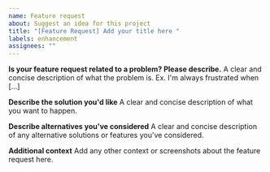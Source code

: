 ```yaml
---
name: Feature request
about: Suggest an idea for this project
title: "[Feature Request] Add your title here "
labels: enhancement
assignees: ""
---
```


**Is your feature request related to a problem? Please describe.**
A clear and concise description of what the problem is. Ex. I'm always frustrated when [...]

**Describe the solution you'd like**
A clear and concise description of what you want to happen.

**Describe alternatives you've considered**
A clear and concise description of any alternative solutions or features you've considered.

**Additional context**
Add any other context or screenshots about the feature request here.

<!--PLEASE READ THE README/WIKI BEFORE MAKING FEATURE REQUEST. NOTE: SOME OF THE THINGS MAY NEVER BE IMPLEMENTED IF NOT PLANNED BUT CAN BE DONE BY CONTRIBUTIONS-->
